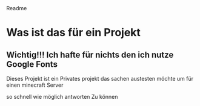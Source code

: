 <!DOCTYPE html>
  <html lang="de">
    <head>
      <meta charset="UTF-8">
      <titel>Readme</titel>
    </head>
    <body>
      <h1>Was ist das für ein Projekt</h1>
      <h2>Wichtig!!! Ich hafte für nichts den ich nutze Google Fonts</h2>
      <p>Dieses Projekt ist ein Privates projekt das sachen austesten möchte um für einen minecraft Server</p>
      <p>so schnell wie möglich antworten Zu können</p>
    </body>
  </html>
